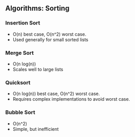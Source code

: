## Algorithms: Sorting

### Insertion Sort
- O(n) best case, O(n^2) worst case.
- Used generally for small sorted lists

### Merge Sort
- O(n log(n))
- Scales well to large lists

### Quicksort
- O(n log(n)) best case, O(n^2) worst case.
- Requires complex implementations to avoid worst case.

### Bubble Sort
- O(n^2)
- Simple, but inefficient
